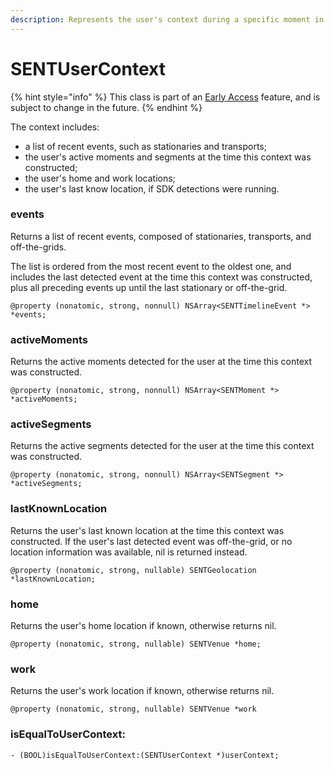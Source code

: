 ```yaml
---
description: Represents the user's context during a specific moment in time.
---
```


# SENTUserContext

{% hint style="info" %}
This class is part of an [Early Access](../../../../appendix/feature-production-readiness.md) feature, and is subject to change in the future.
{% endhint %}

The context includes:

* a list of recent events, such as stationaries and transports;
* the user's active moments and segments at the time this context was constructed;
* the user's home and work locations;
* the user's last know location, if SDK detections were running.



### events

Returns a list of recent events, composed of stationaries, transports, and off-the-grids.

The list is ordered from the most recent event to the oldest one, and includes the last detected event at the time this context was constructed, plus all preceding events up until the last stationary or off-the-grid.

```
@property (nonatomic, strong, nonnull) NSArray<SENTTimelineEvent *> *events;
```

###

### activeMoments

Returns the active moments detected for the user at the time this context was constructed.

```
@property (nonatomic, strong, nonnull) NSArray<SENTMoment *> *activeMoments;
```



### activeSegments

Returns the active segments detected for the user at the time this context was constructed.

```
@property (nonatomic, strong, nonnull) NSArray<SENTSegment *> *activeSegments;
```



### lastKnownLocation

Returns the user's last known location at the time this context was constructed. If the user's last detected event was off-the-grid, or no location information was available, nil is returned instead.

```
@property (nonatomic, strong, nullable) SENTGeolocation *lastKnownLocation;
```



### home

Returns the user's home location if known, otherwise returns nil.

```
@property (nonatomic, strong, nullable) SENTVenue *home;
```

###

### work

Returns the user's work location if known, otherwise returns nil.

```
@property (nonatomic, strong, nullable) SENTVenue *work
```



### isEqualToUserContext:

```
- (BOOL)isEqualToUserContext:(SENTUserContext *)userContext;
```
